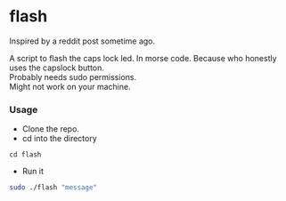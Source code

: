 # flash

Inspired by a reddit post sometime ago.  

A script to flash the caps lock led. In morse code. Because who honestly uses the capslock button.  
Probably needs sudo permissions.  
Might not work on your machine.  

### Usage

- Clone the repo.
- cd into the directory  
```
cd flash
```
- Run it

```bash
sudo ./flash "message"
```
